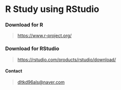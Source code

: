 # R Study using RStudio  
### Download for R  
> https://www.r-project.org/  
### Download for RStudio  
> https://rstudio.com/products/rstudio/download/    
#### Contact
> dltkd96als@naver.com
